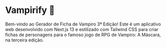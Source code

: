 # Vampirify 🦇

Bem-vindo ao Gerador de Ficha de Vampiro 3ª Edição! Este é um aplicativo web desenvolvido com Next.js 13 e estilizado com Tailwind CSS para criar fichas de personagens para o famoso jogo de RPG de Vampiro: A Máscara, na terceira edição.
